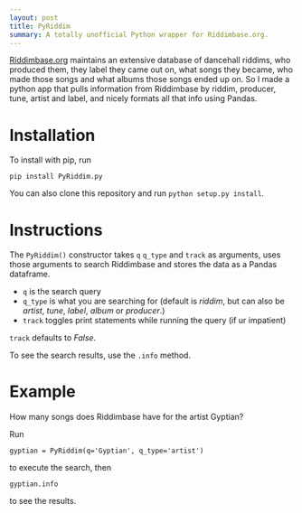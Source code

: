 ```yaml
---
layout: post
title: PyRiddim
summary: A totally unofficial Python wrapper for Riddimbase.org.
---
```

[Riddimbase.org](http://www.riddimbase.org/riddimbase.php) maintains an extensive database of dancehall riddims, who produced them, they label they came out on, what songs they became, who made those songs and what albums those songs ended up on. So I made a python app that pulls information from Riddimbase by riddim, producer, tune, artist and label, and nicely formats all that info using Pandas.

# Installation
To install with pip, run

`pip install PyRiddim.py`

You can also clone this repository and run `python setup.py install`.

# Instructions
The `PyRiddim()` constructor takes `q` `q_type` and `track` as arguments, uses those arguments to search Riddimbase and stores the data as a Pandas dataframe.

- `q` is the search query
- `q_type` is what you are searching for (default is *riddim*, but can also be *artist*, *tune*, *label*, *album* or *producer*.)
- `track` toggles print statements while running the query (if ur impatient)

`track` defaults to *False*.

To see the search results, use the `.info` method.

# Example
How many songs does Riddimbase have for the artist Gyptian?

Run

`gyptian = PyRiddim(q='Gyptian', q_type='artist')`

to execute the search, then

`gyptian.info`

to see the results.